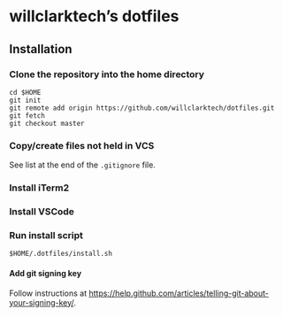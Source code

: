 # willclarktech’s dotfiles

## Installation

### Clone the repository into the home directory

```
cd $HOME
git init
git remote add origin https://github.com/willclarktech/dotfiles.git
git fetch
git checkout master
```

### Copy/create files not held in VCS

See list at the end of the `.gitignore` file.

### Install iTerm2

### Install VSCode

### Run install script

```
$HOME/.dotfiles/install.sh
```


#### Add git signing key

Follow instructions at <https://help.github.com/articles/telling-git-about-your-signing-key/>.


